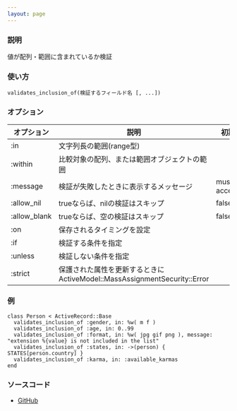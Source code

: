 ```yaml
---
layout: page
---
```

### 説明
値が配列・範囲に含まれているか検証

### 使い方
    validates_inclusion_of(検証するフィールド名 [, ...])

### オプション

オプション     | 説明                                                                | 初期値
------------ | ------------------------------------------------------------------- | ----------------
:in          | 文字列長の範囲(range型)                                                |
:within      | 比較対象の配列、または範囲オブジェクトの範囲                                |
:message     | 検証が失敗したときに表示するメッセージ                                     | must be accepted
:allow_nil   | trueならば、nilの検証はスキップ                                         | false
:allow_blank | trueならば、空の検証はスキップ                                          | false
:on          | 保存されるタイミングを設定                                              |
:if          | 検証する条件を指定                                                     |
:unless      | 検証しない条件を指定                                                   |
:strict      | 保護された属性を更新するときにActiveModel::MassAssignmentSecurity::Error |

### 例
    class Person < ActiveRecord::Base
      validates_inclusion_of :gender, in: %w( m f )
      validates_inclusion_of :age, in: 0..99
      validates_inclusion_of :format, in: %w( jpg gif png ), message: "extension %{value} is not included in the list"
      validates_inclusion_of :states, in: ->(person) { STATES[person.country] }
      validates_inclusion_of :karma, in: :available_karmas
    end

### ソースコード
* [GitHub](https://github.com/rails/rails/blob/0df1f914104073b70f8d8976d0d5adc3b2a1e44e/activemodel/lib/active_model/validations/inclusion.rb#L41)